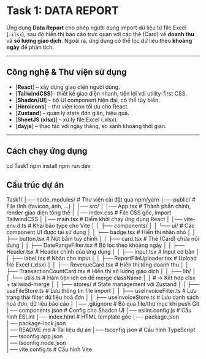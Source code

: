 # Task 1: DATA REPORT

Ứng dụng **Data Report** cho phép người dùng import dữ liệu từ file Excel (`.xlsx`), sau đó hiển thị báo cáo trực quan với các thẻ (Card) về **doanh thu** và **số lượng giao dịch**. Ngoài ra, ứng dụng có thể lọc dữ liệu theo **khoảng ngày** để phân tích.

---

## Công nghệ & Thư viện sử dụng

-   [**React**] – xây dựng giao diện người dùng.
-   [**TailwindCSS**]– thiết kế giao diện nhanh, tiện lợi với utility-first CSS.
-   [**Shadcn/UI**] – bộ UI component hiện đại, có thể tùy biến.
-   [**Heroicons**] – thư viện icon tối ưu cho React.
-   [**Zustand**] – quản lý state đơn giản, hiệu quả.
-   [**SheetJS (xlsx)**] – xử lý file Excel (.xlsx).
-   [**dayjs**] – thao tác với ngày tháng, so sánh khoảng thời gian.

---

## Cách chạy ứng dụng

cd Task1
npm install
npm run dev

## Cấu trúc dự án

Task1/
│── node_modules/ # Thư viện cài đặt qua npm/yarn
│── public/ # File tĩnh (favicon, ảnh, …)
│
│── src/
│ │── App.tsx # Thành phần chính, render giao diện tổng thể
│ │── index.css # File CSS gốc, import TailwindCSS
│ │── main.tsx # Điểm khởi chạy ứng dụng React
│ │── vite-env.d.ts # Khai báo type cho Vite
│
│ ├── components/
│ │ └── ui/ # Các component UI được tái sử dụng
│ │ ├── badge.tsx # Hiển thị nhãn nhỏ
│ │ ├── button.tsx # Nút bấm tuỳ chỉnh
│ │ ├── card.tsx # Thẻ (Card) chứa nội dung
│ │ ├── DateRangeFilter.tsx # Bộ lọc theo khoảng ngày
│ │ ├── Header.tsx # Header chính của ứng dụng
│ │ ├── input.tsx # Input cơ bản
│ │ ├── label.tsx # Nhãn cho input
│ │ ├── ReportFileUploader.tsx # Upload file Excel (.xlsx)
│ │ ├── RevenueCard.tsx # Hiển thị tổng doanh thu
│ │ ├── TransactionCountCard.tsx # Hiển thị số lượng giao dịch
│
│ ├── lib/
│ │ └── utils.ts # Hàm tiện ích cn để merge className
│ │ # → Kết hợp clsx + tailwind-merge
│
│ ├── stores/ # State management với Zustand
│ │ ├── useFileStore.ts # Lưu thông tin file import
│ │ ├── useInvoiceFilter.ts # Lưu trạng thái filter dữ liệu hoá đơn
│ │ ├── useInvoiceStore.ts # Lưu danh sách hoá đơn, dữ liệu báo cáo
│
│── .gitignore # Bỏ qua file/thư mục khi push Git
│── components.json # Config cho Shadcn UI
│── eslint.config.js # Cấu hình ESLint
│── index.html # HTML template gốc
│── package.json  
│── package-lock.json  
│── README.md # Tài liệu dự án
│── tsconfig.json # Cấu hình TypeScript
│── tsconfig.app.json  
│── tsconfig.node.json  
│── vite.config.ts # Cấu hình Vite
